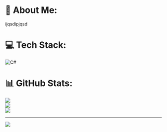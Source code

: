 # 💫 About Me:
ijqsdipjqsd


# 💻 Tech Stack:
![C#](https://img.shields.io/badge/c%23-%23239120.svg?style=for-the-badge&logo=c-sharp&logoColor=white)
# 📊 GitHub Stats:
![](https://github-readme-stats.vercel.app/api?username=BanggEddy&theme=dark&hide_border=false&include_all_commits=false&count_private=false)<br/>
![](https://github-readme-streak-stats.herokuapp.com/?user=BanggEddy&theme=dark&hide_border=false)<br/>
![](https://github-readme-stats.vercel.app/api/top-langs/?username=BanggEddy&theme=dark&hide_border=false&include_all_commits=false&count_private=false&layout=compact)

---
[![](https://visitcount.itsvg.in/api?id=BanggEddy&icon=0&color=0)](https://visitcount.itsvg.in)

<!-- Proudly created with GPRM ( https://gprm.itsvg.in ) -->
